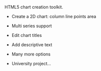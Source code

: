 HTML5 chart creation toolkit.

* Create a 2D chart:
    column
    line
    points
    area

* Multi series support

* Edit chart titles

* Add descriptive text

* Many more options

* University project...